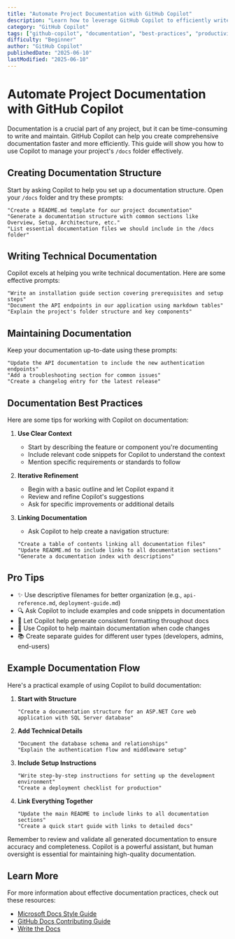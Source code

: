 ```yaml
---
title: "Automate Project Documentation with GitHub Copilot"
description: "Learn how to leverage GitHub Copilot to efficiently write, maintain, and organize your project documentation in the /docs folder"
category: "GitHub Copilot"
tags: ["github-copilot", "documentation", "best-practices", "productivity"]
difficulty: "Beginner"
author: "GitHub Copilot"
publishedDate: "2025-06-10"
lastModified: "2025-06-10"
---
```


# Automate Project Documentation with GitHub Copilot

Documentation is a crucial part of any project, but it can be time-consuming to write and maintain. GitHub Copilot can help you create comprehensive documentation faster and more efficiently. This guide will show you how to use Copilot to manage your project's `/docs` folder effectively.

## Creating Documentation Structure

Start by asking Copilot to help you set up a documentation structure. Open your `/docs` folder and try these prompts:

```copilot-prompt
"Create a README.md template for our project documentation"
"Generate a documentation structure with common sections like Overview, Setup, Architecture, etc."
"List essential documentation files we should include in the /docs folder"
```

## Writing Technical Documentation

Copilot excels at helping you write technical documentation. Here are some effective prompts:

```copilot-prompt
"Write an installation guide section covering prerequisites and setup steps"
"Document the API endpoints in our application using markdown tables"
"Explain the project's folder structure and key components"
```

## Maintaining Documentation

Keep your documentation up-to-date using these prompts:

```copilot-prompt
"Update the API documentation to include the new authentication endpoints"
"Add a troubleshooting section for common issues"
"Create a changelog entry for the latest release"
```

## Documentation Best Practices

Here are some tips for working with Copilot on documentation:

1. **Use Clear Context**
   - Start by describing the feature or component you're documenting
   - Include relevant code snippets for Copilot to understand the context
   - Mention specific requirements or standards to follow

2. **Iterative Refinement**
   - Begin with a basic outline and let Copilot expand it
   - Review and refine Copilot's suggestions
   - Ask for specific improvements or additional details

3. **Linking Documentation**
   - Ask Copilot to help create a navigation structure:
   ```copilot-prompt
   "Create a table of contents linking all documentation files"
   "Update README.md to include links to all documentation sections"
   "Generate a documentation index with descriptions"
   ```

## Pro Tips

- ✨ Use descriptive filenames for better organization (e.g., `api-reference.md`, `deployment-guide.md`)
- 🔍 Ask Copilot to include examples and code snippets in documentation
- 📝 Let Copilot help generate consistent formatting throughout docs
- 🔄 Use Copilot to help maintain documentation when code changes
- 📚 Create separate guides for different user types (developers, admins, end-users)

## Example Documentation Flow

Here's a practical example of using Copilot to build documentation:

1. **Start with Structure**
   ```copilot-prompt
   "Create a documentation structure for an ASP.NET Core web application with SQL Server database"
   ```

2. **Add Technical Details**
   ```copilot-prompt
   "Document the database schema and relationships"
   "Explain the authentication flow and middleware setup"
   ```

3. **Include Setup Instructions**
   ```copilot-prompt
   "Write step-by-step instructions for setting up the development environment"
   "Create a deployment checklist for production"
   ```

4. **Link Everything Together**
   ```copilot-prompt
   "Update the main README to include links to all documentation sections"
   "Create a quick start guide with links to detailed docs"
   ```

Remember to review and validate all generated documentation to ensure accuracy and completeness. Copilot is a powerful assistant, but human oversight is essential for maintaining high-quality documentation.

## Learn More

For more information about effective documentation practices, check out these resources:

- [Microsoft Docs Style Guide](https://learn.microsoft.com/style-guide)
- [GitHub Docs Contributing Guide](https://github.com/github/docs/blob/main/CONTRIBUTING.md)
- [Write the Docs](https://www.writethedocs.org/guide/)

